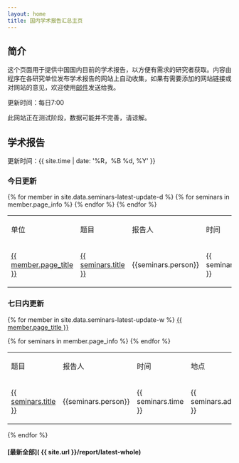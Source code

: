 ```yaml
---
layout: home
title: 国内学术报告汇总主页
---
```


## 简介

这个页面用于提供中国国内目前的学术报告，以方便有需求的研究者获取。内容由程序在各研究单位发布学术报告的网站上自动收集，如果有需要添加的网站链接或对网站的意见，欢迎使用[邮件](mailto:212311013@csu.edu.cn)发送给我。

更新时间：每日7:00

此网站正在测试阶段，数据可能并不完善，请谅解。

## 学术报告

更新时间：{{ site.time | date: '%R，%B %d, %Y' }}

### 今日更新
<table>
  <tbody>
    <tr>
        <td><p>单位</p></td>
		<td><p>题目</p></td>
		<td><p>报告人</p></td>
		<td><p>时间</p></td>
		<td><p>地点</p></td>
		<td><p>详细信息</p></td>
    </tr>
{% for member in site.data.seminars-latest-update-d %}
    {% for seminars in member.page_info %}
    <tr>
        <td><a href="{{ member.page_url }}">{{ member.page_title }} </a></td>
    	<td><a href="{{ seminars.href }}">{{ seminars.title }}</a></td>
        <td><p>{{seminars.person}}</p></td>
        <td><p>{{ seminars.time }}</p></td>
		<td><p>{{ seminars.address }}</p></td>
		<td><p>{{ seminars.info }}</p></td>
    </tr>
    {% endfor %}
{% endfor %}
    </tbody>
</table>

### 七日内更新

{% for member in site.data.seminars-latest-update-w %}
<a href="{{ member.page_url }}">{{ member.page_title }} </a>
<table>
  <tbody>
    <tr>
		<td><p>题目</p></td>
		<td><p>报告人</p></td>
		<td><p>时间</p></td>
		<td><p>地点</p></td>
		<td><p>详细信息</p></td>
    </tr>
    {% for seminars in member.page_info %}
    <tr>
    	<td><a href="{{ seminars.href }}">{{ seminars.title }}</a></td>
        <td><p>{{seminars.person}}</p></td>
        <td><p>{{ seminars.time }}</p></td>
		<td><p>{{ seminars.address }}</p></td>
		<td><p>{{ seminars.info }}</p></td>
    </tr>
    {% endfor %}
        </tbody>
</table>
{% endfor %}

#### [最新全部]( {{ site.url }}/report/latest-whole)
